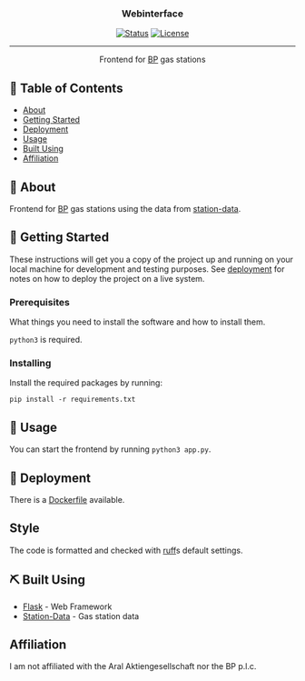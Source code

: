 <h3 align="center">Webinterface</h3>

<div align="center">

  [![Status](https://img.shields.io/badge/status-active-success.svg)]() 
  [![License](https://img.shields.io/github/license/bp-stations/webinterface)](/LICENSE)

</div>

---

<p align="center"> Frontend for <a href="https://www.bp.com/">BP</a> gas stations
    <br> 
</p>

## 📝 Table of Contents
- [About](#about)
- [Getting Started](#getting_started)
- [Deployment](#deployment)
- [Usage](#usage)
- [Built Using](#built_using)
- [Affiliation](#affiliation)

## 🧐 About <a name = "about"></a>
Frontend for [BP](https://www.bp.com/) gas stations using the data from [station-data](https://github.com/bp-stations/station-data/).

## 🏁 Getting Started <a name = "getting_started"></a>
These instructions will get you a copy of the project up and running on your local machine for development and testing purposes. See [deployment](#deployment) for notes on how to deploy the project on a live system.

### Prerequisites
What things you need to install the software and how to install them.

``python3`` is required.

### Installing

Install the required packages by running:

```
pip install -r requirements.txt
```

## 🎈 Usage <a name="usage"></a>
You can start the frontend by running ``python3 app.py``.

## 🚀 Deployment <a name = "deployment"></a>
There is a [Dockerfile](./Dockerfile) available.

## Style
The code is formatted and checked with [ruff](https://github.com/astral-sh/ruff)s default settings.

## ⛏️ Built Using <a name = "built_using"></a>
- [Flask](https://flask.palletsprojects.com) - Web Framework
- [Station-Data](https://github.com/bp-stations/station-data/) - Gas station data

## Affiliation <a name = "affiliation"></a>
I am not affiliated with the Aral Aktiengesellschaft nor the BP p.l.c.
